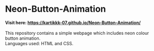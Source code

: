# Neon-Button-Animation
<b>Visit here: https://kartikkk-07.github.io/Neon-Button-Animation/ </b><br><br>
This repository contains a simple webpage which includes neon colour button animation. <br>
Languages used: HTML and CSS.

